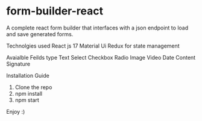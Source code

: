 # form-builder-react

A complete react form builder that interfaces with a json endpoint to load and save generated forms.

Technolgies used
React js 17
Material Ui
Redux for state management

Avaialble Feilds type
Text
Select
Checkbox
Radio
Image
Video
Date
Content
Signature


Installation Guide
1) Clone the repo
2) npm install
3) npm start

Enjoy :)
